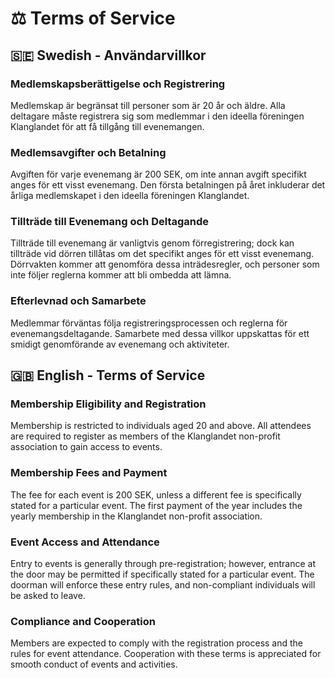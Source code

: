 # ⚖️ Terms of Service
## 🇸🇪 Swedish - Användarvillkor
### Medlemskapsberättigelse och Registrering
Medlemskap är begränsat till personer som är 20 år och äldre.
Alla deltagare måste registrera sig som medlemmar i den ideella föreningen Klanglandet för att få tillgång till evenemangen.
### Medlemsavgifter och Betalning
Avgiften för varje evenemang är 200 SEK, om inte annan avgift specifikt anges för ett visst evenemang.
Den första betalningen på året inkluderar det årliga medlemskapet i den ideella föreningen Klanglandet.
### Tillträde till Evenemang och Deltagande
Tillträde till evenemang är vanligtvis genom förregistrering; dock kan tillträde vid dörren tillåtas om det specifikt anges för ett visst evenemang.
Dörrvakten kommer att genomföra dessa inträdesregler, och personer som inte följer reglerna kommer att bli ombedda att lämna.
### Efterlevnad och Samarbete
Medlemmar förväntas följa registreringsprocessen och reglerna för evenemangsdeltagande.
Samarbete med dessa villkor uppskattas för ett smidigt genomförande av evenemang och aktiviteter.

## 🇬🇧 English - Terms of Service
### Membership Eligibility and Registration
Membership is restricted to individuals aged 20 and above.
All attendees are required to register as members of the Klanglandet non-profit association to gain access to events.
### Membership Fees and Payment
The fee for each event is 200 SEK, unless a different fee is specifically stated for a particular event.
The first payment of the year includes the yearly membership in the Klanglandet non-profit association.
### Event Access and Attendance
Entry to events is generally through pre-registration; however, entrance at the door may be permitted if specifically stated for a particular event.
The doorman will enforce these entry rules, and non-compliant individuals will be asked to leave.
### Compliance and Cooperation
Members are expected to comply with the registration process and the rules for event attendance.
Cooperation with these terms is appreciated for smooth conduct of events and activities.

